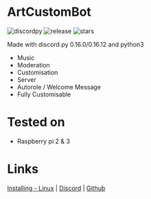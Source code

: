 # ArtCustomBot
![discordpy](https://img.shields.io/badge/discord.py-0.16.0%2F0.16.12-red.svg) ![release](https://img.shields.io/github/release/Articuno1234/ArtCustomBot.svg?style=for-the-badge) ![stars](https://img.shields.io/github/stars/Articuno1234/ArtCustomBot.svg?label=Github%20Stars&style=popout-square) 

Made with discord.py 0.16.0/0.16.12 and python3

- Music
- Moderation
- Customisation
- Server
- Autorole / Welcome Message
- Fully Customisable

# Tested on
- Raspberry pi 2 & 3

# Links
[Installing - Linux](https://github.com/Articuno1234/ArtCustomBot/wiki) | [Discord](https://discord.gg/6V82bKP) | [Github](https://github.com/Articuno1234)